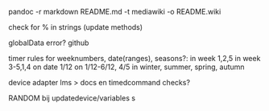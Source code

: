 pandoc -r markdown README.md -t mediawiki -o README.wiki

check for % in strings (update methods)

globalData error? github

timer rules for weeknumbers, date(ranges), seasons?:
    in week 1,2,5
    in week 3-5,1,4
    on date 1/12
    on 1/12-6/12, 4/5
    in winter, summer, spring, autumn


device adapter lms > docs en timedcommand checks?

RANDOM bij updatedevice/variables
s
